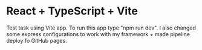 # React + TypeScript + Vite

Test task using Vite app. To run this app type "npm run dev". I also changed some express configurations to work with my framework + made pipeline deploy fo GitHub pages.
